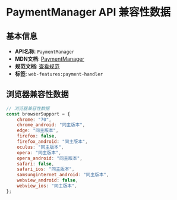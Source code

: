 # PaymentManager API 兼容性数据

## 基本信息

- **API名称**: `PaymentManager`
- **MDN文档**: [PaymentManager](https://developer.mozilla.org/docs/Web/API/PaymentManager)
- **规范文档**: [查看规范](https://w3c.github.io/payment-handler/#paymentmanager-interface)
- **标签**: `web-features:payment-handler`

## 浏览器兼容性数据

```javascript
// 浏览器兼容性数据
const browserSupport = {
    chrome: "70",
    chrome_android: "同主版本",
    edge: "同主版本",
    firefox: false,
    firefox_android: "同主版本",
    oculus: "同主版本",
    opera: "同主版本",
    opera_android: "同主版本",
    safari: false,
    safari_ios: "同主版本",
    samsunginternet_android: "同主版本",
    webview_android: false,
    webview_ios: "同主版本",
};

```


